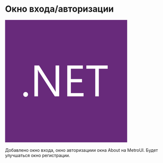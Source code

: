 # Окно входа/авторизации

![alt tag](https://github.com/I2etr0/login_window_with_registration/blob/master/m-l0zk6vj1lpx2zahsuzeuv3i8a.png "Описание будет тут")​

Добавлено окно входа, окно авторизациии окна About на MetroUI.
Будет улучшаться окно регистрации.
